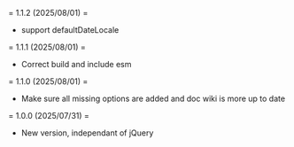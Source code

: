= 1.1.2 (2025/08/01) =
* support defaultDateLocale

= 1.1.1 (2025/08/01) =
* Correct build and include esm

= 1.1.0 (2025/08/01) =
* Make sure all missing options are added and doc wiki is more up to date

= 1.0.0 (2025/07/31) =
* New version, independant of jQuery
